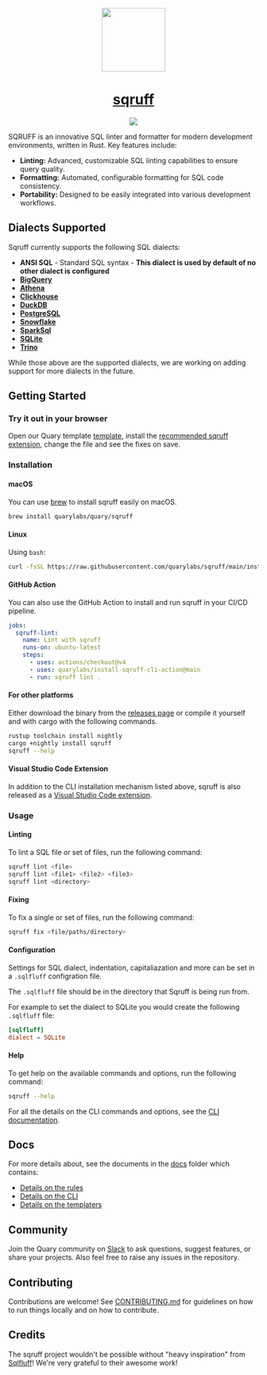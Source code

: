 <p align="center">
  <a href="https://quary.dev">
    <picture>
      <source media="(prefers-color-scheme: dark)" srcset="https://utfs.io/f/30765a8e-3dd9-4dc3-b905-11de822e71e4-yajpew.png">
      <img src="https://utfs.io/f/30765a8e-3dd9-4dc3-b905-11de822e71e4-yajpew.png" height="128">
    </picture>
    <h1 align="center">sqruff</h1>
  </a>
</p>

<p align="center">
  <a aria-label="Quary logo" href="https://quary.dev/">
    <img src="https://img.shields.io/badge/MADE%20BY%20Quary-000000.svg?style=for-the-badge&logo=Quary&labelColor=000">
  </a>
</p>

SQRUFF is an innovative SQL linter and formatter for modern development environments, written in Rust. Key features include:

- **Linting:** Advanced, customizable SQL linting capabilities to ensure query quality.
- **Formatting:** Automated, configurable formatting for SQL code consistency.
- **Portability:** Designed to be easily integrated into various development workflows.

## Dialects Supported 

Sqruff currently supports the following SQL dialects:

- **ANSI SQL** - Standard SQL syntax - **This dialect is used by default of no other dialect is configured**
- [**BigQuery**](https://cloud.google.com/bigquery/docs/reference/standard-sql/query-syntax)
- [**Athena**](https://docs.aws.amazon.com/athena/latest/ug/ddl-sql-reference.html)
- [**Clickhouse**](https://clickhouse.com/docs/en/sql-reference/)
- [**DuckDB**](https://duckdb.org/docs/sql/introduction)
- [**PostgreSQL**](https://www.postgresql.org/docs/current/sql.html)
- [**Snowflake**](https://docs.snowflake.com/en/sql-reference.html)
- [**SparkSql**](https://spark.apache.org/sql/)
- [**SQLite**](https://www.sqlite.org/lang.html)
- [**Trino**](https://trino.io/docs/current/sql.html)

While those above are the supported dialects, we are working on adding support for more dialects in the future.

## Getting Started

### Try it out in your browser

Open our Quary template [template](https://github.dev/quarylabs/template/blob/main/models/shifts_summary.sql), install the [recommended sqruff extension](https://marketplace.visualstudio.com/items?itemName=Quary.sqruff), change the file and see the fixes on save.

### Installation

#### macOS

You can use [brew](https://brew.sh/) to install sqruff easily on macOS. 

```bash
brew install quarylabs/quary/sqruff
```

#### Linux

Using `bash`:

```bash
curl -fsSL https://raw.githubusercontent.com/quarylabs/sqruff/main/install.sh | bash
```

#### GitHub Action

You can also use the GitHub Action to install and run sqruff in your CI/CD pipeline.

```yaml
jobs:
  sqruff-lint:
    name: Lint with sqruff
    runs-on: ubuntu-latest
    steps:
      - uses: actions/checkout@v4
      - uses: quarylabs/install-sqruff-cli-action@main
      - run: sqruff lint .
```

#### For other platforms

Either download the binary from the [releases page](https://github.com/quarylabs/sqruff/releases) or compile it yourself and with cargo with the following commands.

```bash
rustup toolchain install nightly
cargo +nightly install sqruff
sqruff --help
```

#### Visual Studio Code Extension

In addition to the CLI installation mechanism listed above, sqruff is also released as a [Visual Studio Code extension](https://marketplace.visualstudio.com/items?itemName=Quary.sqruff).

### Usage

#### Linting

To lint a SQL file or set of files, run the following command:

```bash
sqruff lint <file>
sqruff lint <file1> <file2> <file3>
sqruff lint <directory>
```

#### Fixing

To fix a single or set of files, run the following command:

```bash
sqruff fix <file/paths/directory>
```

#### Configuration

Settings for SQL dialect, indentation, capitaliazation and more can be set in a `.sqlfluff` configration file.

The `.sqlfluff` file should be in the directory that Sqruff is being run from.

For example to set the dialect to SQLite you would create the following `.sqlfluff` file:

```toml
[sqlfluff]
dialect = SQLite
```

#### Help

To get help on the available commands and options, run the following command:

```bash
sqruff --help
```

For all the details on the CLI commands and options, see the [CLI documentation](./docs/cli.md).

## Docs

For more details about, see the documents in the [docs](./docs/) folder which contains: 

- [Details on the rules](./docs/rules.md)
- [Details on the CLI](./docs/cli.md)
- [Details on the templaters](./docs/templaters.md)

## Community

Join the Quary community on [Slack](https://join.slack.com/t/quarylabs/shared_invite/zt-2dlbfnztw-dMLXJVL38NcbhqRuM5gUcw) to ask questions, suggest features, or share your projects. Also feel free to raise any issues in the repository.

## Contributing 

Contributions are welcome! See [CONTRIBUTING.md](./CONTRIBUTING.md) for guidelines on how to run things locally and on how to contribute.

## Credits

The sqruff project wouldn't be possible without "heavy inspiration" from [Sqlfluff](https://sqlfluff.com/)! We're very grateful to their awesome work!
